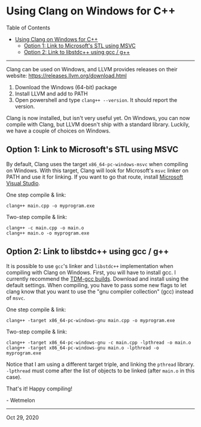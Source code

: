 
# Using Clang on Windows for C++
Table of Contents
- [Using Clang on Windows for C++](#using-clang-on-windows-for-c)
  - [Option 1: Link to Microsoft's STL using MSVC](#option-1-link-to-microsofts-stl-using-msvc)
  - [Option 2: Link to libstdc++ using gcc / g++](#option-2-link-to-libstdc-using-gcc--g)

---

Clang can be used on Windows, and LLVM provides releases on their website: https://releases.llvm.org/download.html

1. Download the Windows (64-bit) package
2. Install LLVM and add to PATH
3. Open powershell and type `clang++ --version`.  It should report the version.

Clang is now installed, but isn't very useful yet.  On Windows, you can now compile with Clang, but LLVM doesn't ship with a standard library.  Luckily, we have a couple of choices on Windows.

## Option 1: Link to Microsoft's STL using MSVC
By default, Clang uses the target `x86_64-pc-windows-msvc` when compiling on Windows.  With this target, Clang will look for Microsoft's `msvc` linker on PATH and use it for linking.  If you want to go that route, install [Microsoft Visual Studio](https://visualstudio.microsoft.com/downloads/).

One step compile & link: 

    clang++ main.cpp -o myprogram.exe

Two-step compile & link:

    clang++ -c main.cpp -o main.o
    clang++ main.o -o myprogram.exe

## Option 2: Link to libstdc++ using gcc / g++
It is possible to use `gcc`'s linker and `libstdc++` implementation when compiling with Clang on Windows.  First, you will have to install gcc.  I currently recommend the [TDM-gcc builds](https://jmeubank.github.io/tdm-gcc/).  Download and install using the default settings. When compiling, you have to pass some new flags to let clang know that you want to use the "gnu compiler collection" (gcc) instead of `msvc`.

One step compile & link: 

    clang++ -target x86_64-pc-windows-gnu main.cpp -o myprogram.exe

Two-step compile & link:

    clang++ -target x86_64-pc-windows-gnu -c main.cpp -lpthread -o main.o
    clang++ -target x86_64-pc-windows-gnu main.o -lpthread -o myprogram.exe

Notice that I am using a different target triple, and linking the `pthread` library.  `-lpthread` must come after the list of objects to be linked (after `main.o` in this case).

That's it!  Happy compiling!

\- Wetmelon

---
Oct 29, 2020